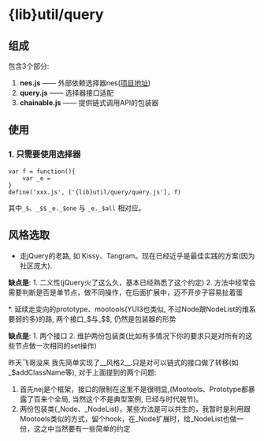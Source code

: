# {lib}util/query


## 组成

包含3个部分: 

1. __nes.js__ —— 外部依赖选择器nes([项目地址](https://github.com/leeluolee/nes))
2. __query.js__ —— 选择器接口适配
3. __chainable.js__ —— 提供链式调用API的包装器


## 使用

### 1. 只需要使用选择器
```
var f = function(){
    var _e = 
}
define('xxx.js', ['{lib}util/query/query.js'], f)

```
其中`_$`、`_$$`  `_e._$one` 与 `_e._$all` 相对应。

 
## 风格选取

* 走jQuery的老路, 如 Kissy、Tangram。现在已经近乎是最佳实践的方案(因为社区庞大). 

__缺点是__: 1. 二义性(jQuery火了这么久，基本已经熟悉了这个约定) 2. 方法中经常会需要判断是否是单节点，做不同操作，在后面扩展中，迈不开步子容易扯着蛋

*. 延续走变向的prototype、mootools(YUI3也类似, 不过Node跟NodeList的维系要弱的多)的路, 两个接口_$与_$$, 仍然是包装器的形势

__缺点是__: 1. 两个接口  2. 维护两份包装类(比如有多情况下你的要求只是对所有的这些节点做一次相同的set操作)

昨天飞哥没来 我先简单实现了__风格2__.只是对可以链式的接口做了转移(如_$addClassName等), 对于上面提到的两个问题: 

1. 首先nej是个框架，接口的限制在这里不是很明显,(Mootools、Prototype都暴露了百来个全局, 当然这个不是典型案例, 已经与时代脱节)。
2. 两份包装类(_Node、_NodeList)，某些方法是可以共生的，我暂时是利用跟Mootools类似的方式，留个hook，在_Node扩展时，给_NodeList也做一份，这之中当然要有一些简单的约定


